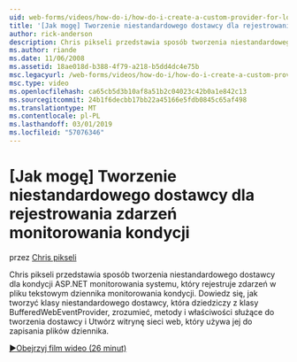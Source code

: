 ```yaml
---
uid: web-forms/videos/how-do-i/how-do-i-create-a-custom-provider-for-logging-health-monitoring-events
title: '[Jak mogę] Tworzenie niestandardowego dostawcy dla rejestrowania zdarzeń monitorowania kondycji | Dokumentacja firmy Microsoft'
author: rick-anderson
description: Chris pikseli przedstawia sposób tworzenia niestandardowego dostawcy dla kondycji ASP.NET monitorowania systemu, który rejestruje zdarzeń w pliku tekstowym dziennika monitorowania kondycji. Le...
ms.author: riande
ms.date: 11/06/2008
ms.assetid: 18ae018d-b388-4f79-a218-b5dd4dc4e75b
msc.legacyurl: /web-forms/videos/how-do-i/how-do-i-create-a-custom-provider-for-logging-health-monitoring-events
msc.type: video
ms.openlocfilehash: ca65cb5d3b10af8a51b2c04023c42b0a1e842c13
ms.sourcegitcommit: 24b1f6decbb17bb22a45166e5fdb0845c65af498
ms.translationtype: MT
ms.contentlocale: pl-PL
ms.lasthandoff: 03/01/2019
ms.locfileid: "57076346"
---
```

<a name="how-do-i-create-a-custom-provider-for-logging-health-monitoring-events"></a>[Jak mogę] Tworzenie niestandardowego dostawcy dla rejestrowania zdarzeń monitorowania kondycji
====================
przez [Chris pikseli](https://twitter.com/chrispels)

Chris pikseli przedstawia sposób tworzenia niestandardowego dostawcy dla kondycji ASP.NET monitorowania systemu, który rejestruje zdarzeń w pliku tekstowym dziennika monitorowania kondycji. Dowiedz się, jak tworzyć klasy niestandardowego dostawcy, która dziedziczy z klasy BufferedWebEventProvider, zrozumieć, metody i właściwości służące do tworzenia dostawcy i Utwórz witrynę sieci web, który używa jej do zapisania plików dziennika.

[&#9654;Obejrzyj film wideo (26 minut)](https://channel9.msdn.com/Blogs/ASP-NET-Site-Videos/how-do-i-create-a-custom-provider-for-logging-health-monitoring-events)
